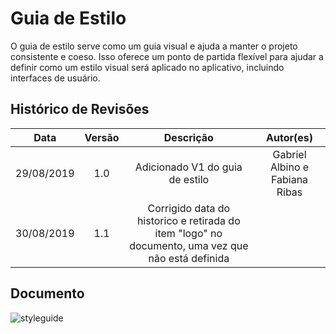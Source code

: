 # Guia de Estilo

O guia de estilo serve como um guia visual e ajuda a manter o projeto consistente e coeso. Isso oferece um ponto de partida flexível para ajudar a definir como um estilo visual será aplicado no aplicativo, incluindo interfaces de usuário.

## Histórico de Revisões

|    Data    | Versão |                Descrição                 |   Autor(es)   |
| :--------: | :----: | :--------------------------------------: | :-----------: |
| 29/08/2019 |  1.0   | Adicionado V1 do guia de estilo |  Gabriel Albino e Fabiana Ribas  |
| 30/08/2019 |  1.1   | Corrigido data do historico e retirada do item "logo" no documento, uma vez que não está definida  |

## Documento 
![styleguide](../../assets/styleguide.png)